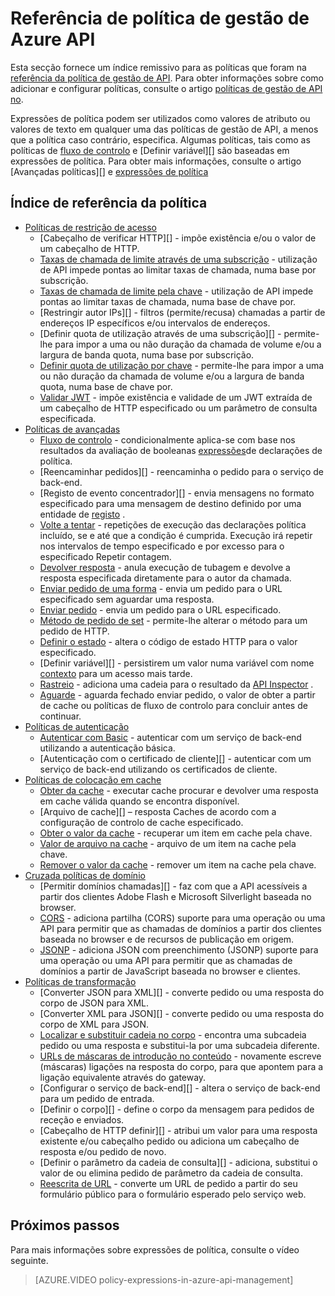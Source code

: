 <properties 
    pageTitle="Referência de política de gestão de Azure API" 
    description="Saiba mais sobre as políticas que foram disponíveis para configurar a gestão de API." 
    services="api-management" 
    documentationCenter="" 
    authors="vladvino" 
    manager="erikre" 
    editor=""/>

<tags 
    ms.service="api-management" 
    ms.workload="mobile" 
    ms.tgt_pltfrm="na" 
    ms.devlang="na" 
    ms.topic="article" 
    ms.date="10/25/2016" 
    ms.author="apimpm"/>

# <a name="azure-api-management-policy-reference"></a>Referência de política de gestão de Azure API

Esta secção fornece um índice remissivo para as políticas que foram na [referência da política de gestão de API][]. Para obter informações sobre como adicionar e configurar políticas, consulte o artigo [políticas de gestão de API no][].

Expressões de política podem ser utilizados como valores de atributo ou valores de texto em qualquer uma das políticas de gestão de API, a menos que a política caso contrário, especifica. Algumas políticas, tais como as políticas de [fluxo de controlo][] e [Definir variável][] são baseadas em expressões de política. Para obter mais informações, consulte o artigo [Avançadas políticas][] e [expressões de política][]

## <a name="policy-reference-index"></a>Índice de referência da política

-   [Políticas de restrição de acesso][]
    -   [Cabeçalho de verificar HTTP][] - impõe existência e/ou o valor de um cabeçalho de HTTP.
    -   [Taxas de chamada de limite através de uma subscrição][] - utilização de API impede pontas ao limitar taxas de chamada, numa base por subscrição.
    -   [Taxas de chamada de limite pela chave](https://msdn.microsoft.com/library/azure/dn894078.aspx#LimitCallRateByKey) - utilização de API impede pontas ao limitar taxas de chamada, numa base de chave por.
    -   [Restringir autor IPs][] - filtros (permite/recusa) chamadas a partir de endereços IP específicos e/ou intervalos de endereços.
    -   [Definir quota de utilização através de uma subscrição][] - permite-lhe para impor a uma ou não duração da chamada de volume e/ou a largura de banda quota, numa base por subscrição.
    -   [Definir quota de utilização por chave](https://msdn.microsoft.com/library/azure/dn894078.aspx#SetUsageQuotaByKey) - permite-lhe para impor a uma ou não duração da chamada de volume e/ou a largura de banda quota, numa base de chave por.
    -   [Validar JWT][] - impõe existência e validade de um JWT extraída de um cabeçalho de HTTP especificado ou um parâmetro de consulta especificada.
-   [Políticas de avançadas][]
    -   [Fluxo de controlo][] - condicionalmente aplica-se com base nos resultados da avaliação de booleanas [expressões][]de declarações de política.
    -   [Reencaminhar pedidos][] - reencaminha o pedido para o serviço de back-end.
    -   [Registo de evento concentrador][] - envia mensagens no formato especificado para uma mensagem de destino definido por uma entidade de [registo](https://msdn.microsoft.com/library/azure/mt592020.aspx#Logger) .
    -   [Volte a tentar](https://msdn.microsoft.com/en-us/library/dn894085.aspx#Retry) - repetições de execução das declarações política incluído, se e até que a condição é cumprida. Execução irá repetir nos intervalos de tempo especificado e por excesso para o especificado Repetir contagem.
    -   [Devolver resposta](https://msdn.microsoft.com/library/azure/dn894085.aspx#ReturnResponse) - anula execução de tubagem e devolve a resposta especificada diretamente para o autor da chamada.
    -   [Enviar pedido de uma forma](https://msdn.microsoft.com/library/azure/dn894085.aspx#SendOneWayRequest) - envia um pedido para o URL especificado sem aguardar uma resposta.
    -   [Enviar pedido](https://msdn.microsoft.com/library/azure/dn894085.aspx#SendRequest) - envia um pedido para o URL especificado.
    -   [Método de pedido de set](https://msdn.microsoft.com/library/azure/dn894085.aspx#SetRequestMethod) - permite-lhe alterar o método para um pedido de HTTP.
    -   [Definir o estado](https://msdn.microsoft.com/library/azure/dn894085.aspx#SetStatus) - altera o código de estado HTTP para o valor especificado.
    -   [Definir variável][] - persistirem um valor numa variável com nome [contexto][] para um acesso mais tarde.
    -   [Rastreio](https://msdn.microsoft.com/en-us/library/dn894085.aspx#Trace) - adiciona uma cadeia para o resultado da [API Inspector](../api-management/api-management-howto-api-inspector.md) .
    -   [Aguarde](https://msdn.microsoft.com/library/azure/dn894085.aspx#Wait) - aguarda fechado enviar pedido, o valor de obter a partir de cache ou políticas de fluxo de controlo para concluir antes de continuar.
-   [Políticas de autenticação][]
    -   [Autenticar com Basic][] - autenticar com um serviço de back-end utilizando a autenticação básica.
    -   [Autenticação com o certificado de cliente][] - autenticar com um serviço de back-end utilizando os certificados de cliente.
-   [Políticas de colocação em cache][] 
    -   [Obter da cache][] - executar cache procurar e devolver uma resposta em cache válida quando se encontra disponível.
    -   [Arquivo de cache][] – resposta Caches de acordo com a configuração de controlo de cache especificado.
    -   [Obter o valor da cache](https://msdn.microsoft.com/library/azure/dn894086.aspx#GetFromCacheByKey) - recuperar um item em cache pela chave.
    -   [Valor de arquivo na cache](https://msdn.microsoft.com/library/azure/dn894086.aspx#StoreToCacheByKey) - arquivo de um item na cache pela chave.
    -   [Remover o valor da cache](https://msdn.microsoft.com/en-us/library/dn894086.aspx#RemoveCacheByKey) - remover um item na cache pela chave.
-   [Cruzada políticas de domínio][] 
    -   [Permitir domínios chamadas][] - faz com que a API acessíveis a partir dos clientes Adobe Flash e Microsoft Silverlight baseada no browser.
    -   [CORS][] - adiciona partilha (CORS) suporte para uma operação ou uma API para permitir que as chamadas de domínios a partir dos clientes baseada no browser e de recursos de publicação em origem.
    -   [JSONP][] - adiciona JSON com preenchimento (JSONP) suporte para uma operação ou uma API para permitir que as chamadas de domínios a partir de JavaScript baseada no browser e clientes.
-   [Políticas de transformação][] 
    -   [Converter JSON para XML][] - converte pedido ou uma resposta do corpo de JSON para XML.
    -   [Converter XML para JSON][] - converte pedido ou uma resposta do corpo de XML para JSON.
    -   [Localizar e substituir cadeia no corpo][] - encontra uma subcadeia pedido ou uma resposta e substitui-la por uma subcadeia diferente.
    -   [URLs de máscaras de introdução no conteúdo][] - novamente escreve (máscaras) ligações na resposta do corpo, para que apontem para a ligação equivalente através do gateway.
    -   [Configurar o serviço de back-end][] - altera o serviço de back-end para um pedido de entrada.
    -   [Definir o corpo][] - define o corpo da mensagem para pedidos de receção e enviados.
    -   [Cabeçalho de HTTP definir][] - atribui um valor para uma resposta existente e/ou cabeçalho pedido ou adiciona um cabeçalho de resposta e/ou pedido de novo.
    -   [Definir o parâmetro da cadeia de consulta][] - adiciona, substitui o valor de ou elimina pedido de parâmetro da cadeia de consulta.
    -   [Reescrita de URL][] - converte um URL de pedido a partir do seu formulário público para o formulário esperado pelo serviço web.

## <a name="next-steps"></a>Próximos passos

Para mais informações sobre expressões de política, consulte o vídeo seguinte.

> [AZURE.VIDEO policy-expressions-in-azure-api-management]

[Políticas de restrição de acesso]: https://msdn.microsoft.com/library/azure/dn894078.aspx
[Cabeçalho de verificação HTTP]: https://msdn.microsoft.com/library/azure/034febe3-465f-4840-9fc6-c448ef520b0f#CheckHTTPHeader
[Taxas de chamada de limite através de uma subscrição]: https://msdn.microsoft.com/library/azure/034febe3-465f-4840-9fc6-c448ef520b0f#LimitCallRate
[Restringir o autor da chamada IPs]: https://msdn.microsoft.com/library/azure/034febe3-465f-4840-9fc6-c448ef520b0f#RestrictCallerIPs
[Definir a quota de utilização através de uma subscrição]: https://msdn.microsoft.com/library/azure/034febe3-465f-4840-9fc6-c448ef520b0f#SetUsageQuota
[Validar JWT]: https://msdn.microsoft.com/library/azure/034febe3-465f-4840-9fc6-c448ef520b0f#ValidateJWT

[Políticas de avançadas]: https://msdn.microsoft.com/library/azure/dn894085.aspx
[Fluxo de controlo]: https://msdn.microsoft.com/library/azure/dn894085.aspx#choose
[Definir a variável de]: https://msdn.microsoft.com/library/azure/dn894085.aspx#set_variable
[expressões]: https://msdn.microsoft.com/library/azure/dn910913.aspx
[contexto]: https://msdn.microsoft.com/library/azure/ea160028-fc04-4782-aa26-4b8329df3448#ContextVariables
[Reencaminhar pedido]: https://msdn.microsoft.com/library/azure/dn894085.aspx#ForwardRequest
[Registo a concentrador de evento]: https://msdn.microsoft.com/library/azure/dn894085.aspx#log-to-eventhub

[Políticas de autenticação]: https://msdn.microsoft.com/library/azure/dn894079.aspx
[Autenticar com Basic]: https://msdn.microsoft.com/library/azure/061702a7-3a78-472b-a54a-f3b1e332490d#Basic
[Autenticar com certificado de cliente]: https://msdn.microsoft.com/library/azure/061702a7-3a78-472b-a54a-f3b1e332490d#ClientCertificate
[Políticas de colocação em cache]: https://msdn.microsoft.com/library/azure/dn894086.aspx
[Obter da cache]: https://msdn.microsoft.com/library/azure/8147199c-24d8-439f-b2a9-da28a70a890c#GetFromCache
[Armazenar a colocar em cache]: https://msdn.microsoft.com/library/azure/8147199c-24d8-439f-b2a9-da28a70a890c#StoreToCache

[Cruzada políticas de domínio]: https://msdn.microsoft.com/library/azure/dn894084.aspx
[Permitir que as chamadas de domínios]: https://msdn.microsoft.com/library/azure/7689d277-8abe-472a-a78c-e6d4bd43455d#AllowCrossDomainCalls
[CORS]: https://msdn.microsoft.com/library/azure/7689d277-8abe-472a-a78c-e6d4bd43455d#CORS
[JSONP]: https://msdn.microsoft.com/library/azure/7689d277-8abe-472a-a78c-e6d4bd43455d#JSONP

[Políticas de transformação]: https://msdn.microsoft.com/library/azure/dn894083.aspx
[Converter JSON XML]: https://msdn.microsoft.com/library/azure/7406a8ce-5f9c-4fae-9b0f-e574befb2ee9#ConvertJSONtoXML
[Converter XML JSON]: https://msdn.microsoft.com/library/azure/7406a8ce-5f9c-4fae-9b0f-e574befb2ee9#ConvertXMLtoJSON
[Localizar e substituir cadeia no corpo]: https://msdn.microsoft.com/library/azure/7406a8ce-5f9c-4fae-9b0f-e574befb2ee9#Findandreplacestringinbody
[URLs de máscaras de introdução no conteúdo]: https://msdn.microsoft.com/library/azure/7406a8ce-5f9c-4fae-9b0f-e574befb2ee9#MaskURLSContent
[Definir o serviço de back-end]: https://msdn.microsoft.com/library/azure/7406a8ce-5f9c-4fae-9b0f-e574befb2ee9#SetBackendService
[Conjunto de corpo]: https://msdn.microsoft.com/library/azure/dn894083.aspx#SetBody
[Cabeçalho de HTTP conjunto]: https://msdn.microsoft.com/library/azure/7406a8ce-5f9c-4fae-9b0f-e574befb2ee9#SetHTTPheader
[Conjunto de parâmetro da cadeia de consulta]: https://msdn.microsoft.com/library/azure/7406a8ce-5f9c-4fae-9b0f-e574befb2ee9#SetQueryStringParameter
[Reescrita de URL]: https://msdn.microsoft.com/library/azure/7406a8ce-5f9c-4fae-9b0f-e574befb2ee9#RewriteURL



[Políticas de gestão de API no]: api-management-howto-policies.md
[Referência da política de gestão de API]: https://msdn.microsoft.com/library/azure/dn894081.aspx

[Expressões de política]: https://msdn.microsoft.com/library/azure/dn910913.aspx

 
